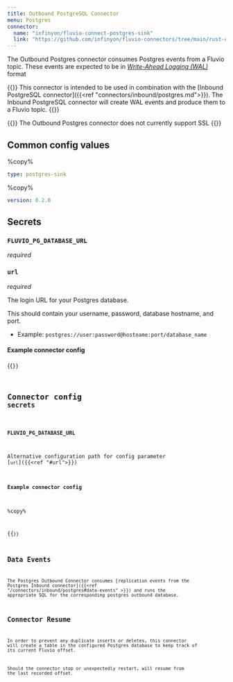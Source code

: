 ```yaml
---
title: Outbound PostgreSQL Connector
menu: Postgres
connector:
  name: "infinyon/fluvio-connect-postgres-sink"
  link: "https://github.com/infinyon/fluvio-connectors/tree/main/rust-connectors/sinks/postgres"
---
```


The Outbound Postgres connector consumes Postgres events from a Fluvio topic.
These events are expected to be in [*Write-Ahead Logging (WAL)*](https://www.postgresql.org/docs/current/wal-intro.html) format

{{<idea>}}
This connector is intended to be used in combination with the [Inbound PostgreSQL connector]({{<ref "connectors/inbound/postgres.md">}}). The Inbound PostgreSQL connector will create WAL events and produce them to a Fluvio topic.
{{</idea>}}

{{<caution>}}
The Outbound Postgres connector does not currently support SSL
{{</caution>}}

## Common config values

%copy%
```yaml
type: postgres-sink
```

%copy%
```yaml
version: 0.2.0
```

## Secrets
### `FLUVIO_PG_DATABASE_URL`
*required*

### `url`
*required*

The login URL for your Postgres database.

This should contain
  your username, password, database hostname, and port.
  - Example: `postgres://user:password@hostname:port/database_name`
  
#### Example connector config 

{{<code file="code-blocks/yaml/connectors/outbound-examples/outbound-postgres.yaml" lang="yaml" copy=true >}}

## Connector config `secrets`
### `FLUVIO_PG_DATABASE_URL`

Alternative configuration path for config parameter [`url`]({{<ref "#url">}})


#### Example connector config 
%copy%

{{<code file="code-blocks/yaml/connectors/outbound-examples/outbound-postgres.yaml" lang="yaml" copy=true >}}

## Data Events

The Postgres Outbound Connector consumes [replication events from the Postgres
 Inbound connector]({{<ref "/connectors/inbound/postgres#data-events" >}}) and runs the
appropriate SQL for the corresponding postgres outbound database.

## Connector Resume
In order to prevent any duplicate inserts or deletes, this connector will create a table in the configured Postgres database to keep track of its current Fluvio offset. 

Should the connector stop or unexpectedly restart, will resume from the last recorded offset. 